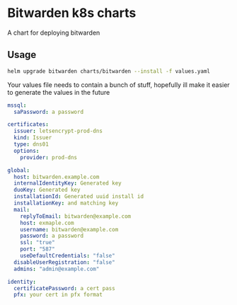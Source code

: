 # Bitwarden k8s charts

A chart for deploying bitwarden

## Usage

```bash
helm upgrade bitwarden charts/bitwarden --install -f values.yaml
```

Your values file needs to contain a bunch of stuff, hopefully ill make it easier
to generate the values in the future

```yaml
mssql:
  saPassword: a password

certificates:
  issuer: letsencrypt-prod-dns
  kind: Issuer
  type: dns01
  options:
    provider: prod-dns

global:
  host: bitwarden.example.com
  internalIdentityKey: Generated key
  duoKey: Generated key
  installationId: Generated uuid install id
  installationKey: and matching key
  mail:
    replyToEmail: bitwarden@example.com
    host: exmaple.com
    username: bitwarden@example.com
    password: a password
    ssl: "true"
    port: "587"
    useDefaultCredentials: "false"
  disableUserRegistration: "false"
  admins: "admin@example.com"

identity:
  certificatePassword: a cert pass
  pfx: your cert in pfx format
```
